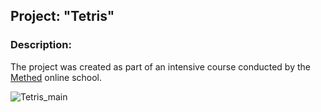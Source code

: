 ## Project: "Tetris"  

### Description:  
The project was created as part of an intensive course conducted by the [Methed](https://methed.ru/) online school.  

![Tetris_main](https://user-images.githubusercontent.com/95621680/169021938-a8216006-3d2d-4f75-927b-6ac5428c576a.JPG)
